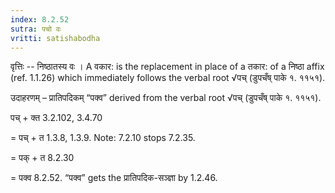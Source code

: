 ```yaml
---
index: 8.2.52
sutra: पचो वः
vritti: satishabodha
---
```






वृत्तिः -- निष्‍ठातस्‍य वः । A वकार: is the replacement in place of a तकार: of a निष्ठा affix (ref. 1.1.26) which immediately follows the verbal root √पच् (डुपचँष् पाके १. ११५१).


उदाहरणम् – प्रातिपदिकम् “पक्व” derived from the verbal root √पच् (डुपचँष् पाके १. ११५१).


पच् + क्त 3.2.102, 3.4.70

= पच् + त 1.3.8, 1.3.9. Note: 7.2.10 stops 7.2.35.

= पक् + त 8.2.30

= पक्व 8.2.52. “पक्व” gets the प्रातिपदिक-सञ्ज्ञा by 1.2.46.

